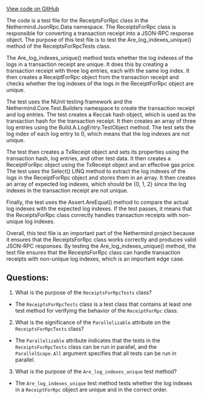 [View code on GitHub](https://github.com/NethermindEth/nethermind/src/Nethermind/Nethermind.JsonRpc.Test/Data/ReceiptsForRpcTests.cs)

The code is a test file for the ReceiptsForRpc class in the Nethermind.JsonRpc.Data namespace. The ReceiptsForRpc class is responsible for converting a transaction receipt into a JSON-RPC response object. The purpose of this test file is to test the Are_log_indexes_unique() method of the ReceiptsForRpcTests class.

The Are_log_indexes_unique() method tests whether the log indexes of the logs in a transaction receipt are unique. It does this by creating a transaction receipt with three log entries, each with the same log index. It then creates a ReceiptForRpc object from the transaction receipt and checks whether the log indexes of the logs in the ReceiptForRpc object are unique.

The test uses the NUnit testing framework and the Nethermind.Core.Test.Builders namespace to create the transaction receipt and log entries. The test creates a Keccak hash object, which is used as the transaction hash for the transaction receipt. It then creates an array of three log entries using the Build.A.LogEntry.TestObject method. The test sets the log index of each log entry to 0, which means that the log indexes are not unique.

The test then creates a TxReceipt object and sets its properties using the transaction hash, log entries, and other test data. It then creates a ReceiptForRpc object using the TxReceipt object and an effective gas price. The test uses the Select() LINQ method to extract the log indexes of the logs in the ReceiptForRpc object and stores them in an array. It then creates an array of expected log indexes, which should be {0, 1, 2} since the log indexes in the transaction receipt are not unique.

Finally, the test uses the Assert.AreEqual() method to compare the actual log indexes with the expected log indexes. If the test passes, it means that the ReceiptsForRpc class correctly handles transaction receipts with non-unique log indexes.

Overall, this test file is an important part of the Nethermind project because it ensures that the ReceiptsForRpc class works correctly and produces valid JSON-RPC responses. By testing the Are_log_indexes_unique() method, the test file ensures that the ReceiptsForRpc class can handle transaction receipts with non-unique log indexes, which is an important edge case.
## Questions: 
 1. What is the purpose of the `ReceiptsForRpcTests` class?
- The `ReceiptsForRpcTests` class is a test class that contains at least one test method for verifying the behavior of the `ReceiptForRpc` class.

2. What is the significance of the `Parallelizable` attribute on the `ReceiptsForRpcTests` class?
- The `Parallelizable` attribute indicates that the tests in the `ReceiptsForRpcTests` class can be run in parallel, and the `ParallelScope.All` argument specifies that all tests can be run in parallel.

3. What is the purpose of the `Are_log_indexes_unique` test method?
- The `Are_log_indexes_unique` test method tests whether the log indexes in a `ReceiptForRpc` object are unique and in the correct order.